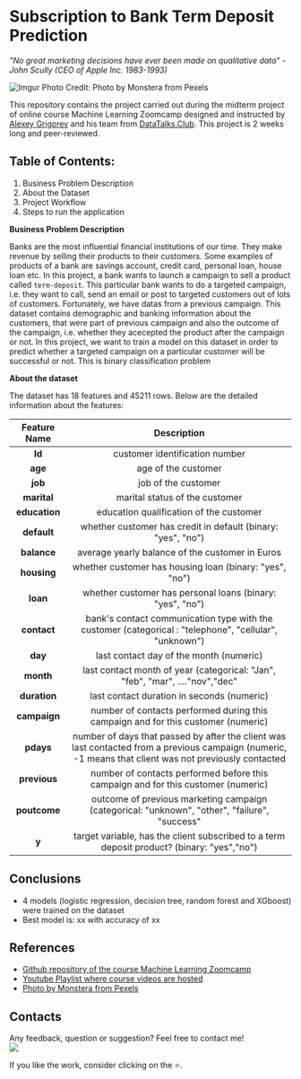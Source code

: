 # Subscription to Bank Term Deposit Prediction

*"No great marketing decisions have ever been made on qualitative data" - John Scully (CEO of Apple Inc. 1983-1993)*

![Imgur](https://i.imgur.com/qGlDEkY.jpg)
Photo Credit: Photo by Monstera from Pexels

This repository contains the project carried out during the midterm project of online course Machine Learning Zoomcamp designed and instructed by [Alexey Grigorev](https://github.com/alexeygrigorev) and his team from [DataTalks.Club](https://datatalks.club/). This project is 2 weeks long and peer-reviewed.

## Table of Contents:

1. Business Problem Description
2. About the Dataset
3. Project Workflow
4. Steps to run the application 


**Business Problem Description**

Banks are the most influential financial institutions of our time. They make revenue by selling their products to their customers. Some examples of products of a bank are savings account, credit card, personal loan, house loan etc. In this project, a bank wants to launch a campaign to sell a product called `term-deposit`. This particular bank wants to do a targeted campaign, i.e. they want to call, send an email or post to targeted customers out of lots of customers. Fortunately, we have datas from a previous campaign. This dataset contains demographic and banking information about the customers, that were part of previous campaign and also the outcome of the campaign, i.e. whether they acecepted the product after the campaign or not. In this project, we want to train a model on this dataset in order to predict whether a targeted campaign on a particular customer will be successful or not. This is binary classification problem

**About the dataset**

The dataset has 18 features and 45211 rows. Below are the detailed information about the features:


|  Feature Name  |             Description             |
|:--------:|:-----------------------------------:|
|    **Id**   |  customer identification number  |
|    **age**   |  age of the customer |
|    **job**   |  job of the customer |
|   **marital**   | marital status of the customer |
| **education** |    education qualification of the customer   |
| **default** |  whether customer has credit in default  (binary: "yes", "no")  |
|  **balance**  |  average yearly balance of the customer in Euros  |
| **housing**  |  whether customer has housing loan (binary: "yes", "no")  |
| **loan**  |  whether customer has personal loans (binary: "yes", "no")  |
| **contact**  |  bank's contact communication type with the customer  (categorical : "telephone", "cellular", "unknown")  |
| **day**  |  last contact day of the month (numeric)  |
| **month**  |  last contact month of year (categorical: "Jan", "feb", "mar", ...."nov","dec" |
| **duration**  |  last contact duration in seconds (numeric)  |
| **campaign**  |  number of contacts performed during this campaign and for this customer (numeric)  |
| **pdays**  |  number of days that passed by after the client was last contacted from a previous campaign (numeric, -1 means that client was not previously contacted  |
| **previous**  |  number of contacts performed before this campaign and for this customer (numeric)  |
| **poutcome**  |  outcome of previous marketing campaign (categorical: "unknown", "other", "failure", "success"  |
| **y**  |  target variable, has the client subscribed to a term deposit product? (binary: "yes","no") |


## Conclusions

- 4 models (logistic regression, decision tree, random forest and XGboost)  were trained on the dataset
- Best model is: xx with accuracy of xx

## References

- [Github repository of the course Machine Learning Zoomcamp](https://github.com/alexeygrigorev/mlbookcamp-code/tree/master/course-zoomcamp) 
- [Youtube Playlist where course videos are hosted](https://www.youtube.com/playlist?list=PL3MmuxUbc_hIhxl5Ji8t4O6lPAOpHaCLR) 
- [Photo by Monstera from Pexels](https://www.pexels.com/photo/cutout-paper-composition-of-bank-with-dollar-bills-5849548/)

## Contacts
Any feedback, question or suggestion? Feel free to contact me!<br>
[<img src="https://img.shields.io/badge/Gmail-EA4335?style=flat-square&logo=Gmail&logoColor=white" />](mailto:b.sarma1729@gmail.com)


If you like the work, consider clicking on the ⭐.